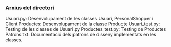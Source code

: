 ### Arxius del directori

Usuari.py: Desenvolupament de les classes Usuari, PersonalShopper i Client
Productes: Desenvolupament de la classe Producte
Usuari_test.py: Testing de les classes de Usuari.py
Productes_test.py: Testing de Productes
Patrons.txt: Documentació dels patrons de disseny implementats en les classes. 
